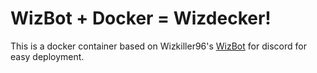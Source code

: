 # WizBot + Docker = Wizdecker!
This is a docker container based on Wizkiller96's [WizBot](http://github.com/Wizkiller96/WizBot) for discord for easy deployment.